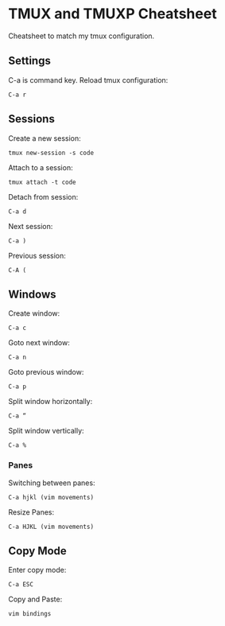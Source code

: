# TMUX and TMUXP Cheatsheet
Cheatsheet to match my tmux configuration. 

## Settings
C-a is command key.
Reload tmux configuration:

    C-a r


## Sessions
Create a new session:

    tmux new-session -s code

Attach to a session:

    tmux attach -t code
Detach from session:

    C-a d
Next session:

    C-a )
Previous session:

    C-A (

## Windows
Create window: 

    C-a c
Goto next window: 

    C-a n
Goto previous window:

    C-a p

Split window horizontally: 

    C-a “

Split window vertically:

    C-a %

### Panes
Switching between panes: 

    C-a hjkl (vim movements)

Resize Panes: 

    C-a HJKL (vim movements)

## Copy Mode
Enter copy mode:

    C-a ESC
Copy and Paste: 

    vim bindings
